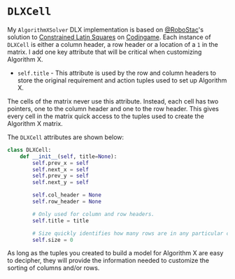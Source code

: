 # `DLXCell`

My `AlgorithmXSolver` DLX implementation is based on [@RoboStac](https://www.codingame.com/profile/771485904355a5f6267beb29429cad302257061)'s solution to [Constrained Latin Squares](https://www.codingame.com/training/medium/constrained-latin-squares) on [Codingame](https://www.codingame.com). Each instance of `DLXCell` is either a column header, a row header or a location of a `1` in the matrix. I add one key attribute that will be critical when customizing Algorithm X.

* `self.title` - This attribute is used by the row and column headers to store the original requirement and action tuples used to set up Algorithm X.

The cells of the matrix never use this attribute. Instead, each cell has two pointers, one to the column header and one to the row header. This gives every cell in the matrix quick access to the tuples used to create the Algorithm X matrix.

The `DLXCell` attributes are shown below:

```python
class DLXCell:
    def __init__(self, title=None):
        self.prev_x = self
        self.next_x = self
        self.prev_y = self
        self.next_y = self

        self.col_header = None
        self.row_header = None

        # Only used for column and row headers.
        self.title = title

        # Size quickly identifies how many rows are in any particular column.
        self.size = 0
```

As long as the tuples you created to build a model for Algorithm X are easy to decipher, they will provide the information needed to customize the sorting of columns and/or rows.
